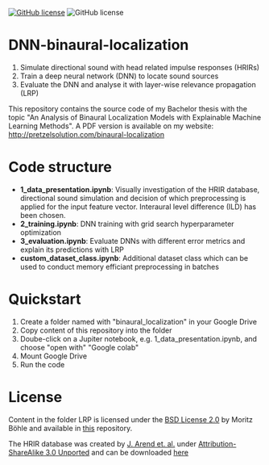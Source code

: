 <a href="https://github.com/Pretzel-Solution/DNN-binaural-localization/blob/main/LICENSE"><img alt="GitHub license" src="https://img.shields.io/github/license/Pretzel-Solution/DNN-binaural-localization"></a>
<a><img alt="GitHub license" src="https://img.shields.io/badge/PyTorch-1.6.0-important"></a>

# DNN-binaural-localization
1. Simulate directional sound with head related impulse responses (HRIRs)
2. Train a deep neural network (DNN) to locate sound sources
3. Evaluate the DNN and analyse it with layer-wise relevance propagation (LRP)

This repository contains the source code of my Bachelor thesis with the topic "An Analysis of Binaural Localization Models with Explainable Machine Learning Methods". A PDF version is available on my website: http://pretzelsolution.com/binaural-localization

# Code structure
* **1_data_presentation.ipynb**: Visually investigation of the HRIR database, directional sound simulation and decision of which preprocessing is applied for the input feature vector. Interaural level difference (ILD) has been chosen.
* **2_training.ipynb**: DNN training with grid search hyperparameter optimization
* **3_evaluation.ipynb**: Evaluate DNNs with different error metrics and explain its predictions with LRP
* **custom_dataset_class.ipynb**: Additional dataset class which can be used to conduct memory efficiant preprocessing in batches

# Quickstart
1. Create a folder named with "binaural_localization" in your Google Drive
2. Copy content of this repository into the folder
3. Doube-click on a Jupiter notebook, e.g. 1_data_presentation.ipynb, and choose "open with" "Google colab"
4. Mount Google Drive
5. Run the code

# License
Content in the folder LRP is licensed under the [BSD License 2.0](https://github.com/moboehle/Pytorch-LRP/blob/master/license.txt) by Moritz Böhle and available in [this](https://github.com/moboehle/Pytorch-LRP) repository.

The HRIR database was created by [J. Arend et. al.](http://audiogroup.web.th-koeln.de/ku100hrir.html) under [Attribution-ShareAlike 3.0 Unported](https://creativecommons.org/licenses/by-sa/3.0/) and can be downloaded [here](http://sofacoustics.org/data/database/thk/)
